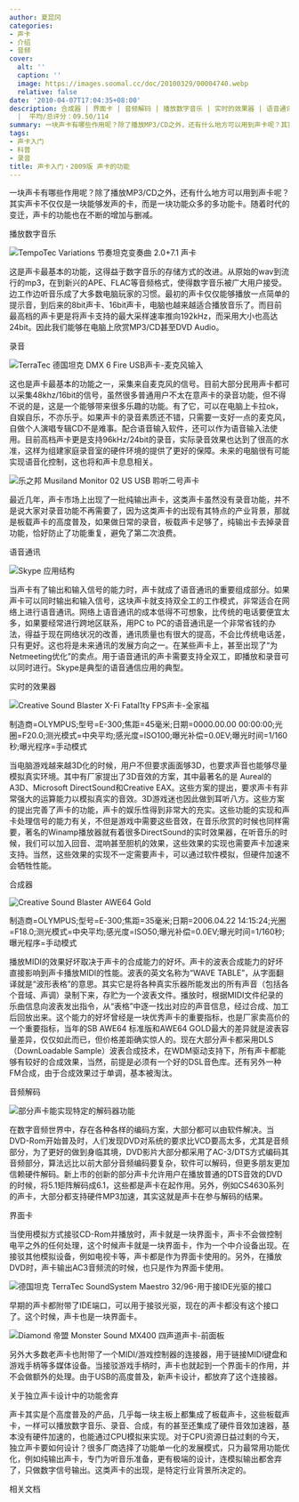 ```yaml
---
author: 夏昆冈
categories:
- 声卡
- 介绍
- 音频
cover:
  alt: ''
  caption: ''
  image: https://images.soomal.cc/doc/20100329/00004740.webp
  relative: false
date: '2010-04-07T17:04:35+08:00'
description: 合成器 | 界面卡 | 音频解码 | 播放数字音乐 | 实时的效果器 | 语音通讯 | 源自：www.soomal.com | 版权：原创
  |  平均/总评分：09.50/114
summary: 一块声卡有哪些作用呢？除了播放MP3/CD之外，还有什么地方可以用到声卡呢？其实声卡不仅仅是一块能够发声的卡，而是一块功能众多的多功能卡。随着时代的变迁，声卡的功能也在不断的增加与删减。这些功能包括：播放数字音乐、录音、语音通讯、实时效果器、合成器、音频解码……
tags:
- 声卡入门
- 科普
- 录音
title: 声卡入门・2009版 声卡的功能
---
```


一块声卡有哪些作用呢？除了播放MP3/CD之外，还有什么地方可以用到声卡呢？其实声卡不仅仅是一块能够发声的卡，而是一块功能众多的多功能卡。随着时代的变迁，声卡的功能也在不断的增加与删减。



播放数字音乐



![TempoTec Variations 节奏坦克变奏曲 2.0+7.1 声卡](https://images.soomal.cc/doc/20100329/00004738.webp)



这是声卡最基本的功能，这得益于数字音乐的存储方式的改进。从原始的wav到流行的mp3，在到新兴的APE、FLAC等音频格式，使得数字音乐被广大用户接受。边工作边听音乐成了大多数电脑玩家的习惯。最初的声卡仅仅能够播放一点简单的提示音，到后来的8bit声卡、16bit声卡，电脑也越来越适合播放音乐了。而目前最高档的声卡更是将声卡支持的最大采样速率推向192kHz，而采用大小也高达24bit。因此我们能够在电脑上欣赏MP3/CD甚至DVD 
Audio。



录音



![TerraTec 德国坦克 DMX 6 Fire USB声卡-麦克风输入](https://images.soomal.cc/doc/20090518/00001858.webp)



这也是声卡最基本的功能之一，采集来自麦克风的信号。目前大部分民用声卡都可以采集48khz/16bit的信号，虽然很多普通用户不太在意声卡的录音功能，但不得不说的是，这是一个能够带来很多乐趣的功能。有了它，可以在电脑上卡拉ok，自娱自乐，不亦乐乎。如果声卡的录音素质还不错，只需要一支好一点的麦克风，自做个人演唱专辑CD不是难事。配合语音输入软件，还可以作为语音输入法使用。目前高档声卡更是支持96kHz/24bit的录音，实际录音效果也达到了很高的水准，这样为组建家庭录音室的硬件环境的提供了更好的保障。未来的电脑很有可能实现语音化控制，这也将和声卡息息相关。



![乐之邦 Musiland Monitor 02 US USB 聆听二号声卡](https://images.soomal.cc/doc/20090618/00002141.webp)



最近几年，声卡市场上出现了一批纯输出声卡，这类声卡虽然没有录音功能，并不是说大家对录音功能不再需要了，因为这类声卡的出现有其特点的产业背景，那就是板载声卡的高度普及，如果做日常的录音，板载声卡足够了，纯输出卡去掉录音功能，恰好防止了功能重复，避免了第二次浪费。



语音通讯



![Skype 应用结构](https://images.soomal.cc/doc/20100304/00004281.webp)



当声卡有了输出和输入信号的能力时，声卡就成了语音通讯的重要组成部分。如果声卡可以同时输出和输入信号，这块声卡就支持双全工的工作模式，非常适合在网络上进行语音通讯。网络上语音通讯的成本低得不可想象，比传统的电话要便宜太多，如果要经常进行跨地区联系，用PC 
to 
PC的语音通讯是一个非常省钱的办法，得益于现在网络状况的改善，通讯质量也有很大的提高，不会比传统电话差，只有更好。这也将是未来通讯的发展方向之一。在某些声卡上，甚至出现了“为Netmeeting优化”的卖点。用于语音通讯的声卡需要支持全双工，即播放和录音可以同时进行。Skype是典型的语音通信应用的典型。



实时的效果器



![Creative Sound Blaster X-Fi Fatal1ty FPS声卡-全家福](https://images.soomal.cc/doc/20090417/00000876.webp)

制造商=OLYMPUS;型号=E-300;焦距=45毫米;日期=0000.00.00 00:00:00;光圈=F20.0;测光模式=中央平均;感光度=ISO100;曝光补偿=0.0EV;曝光时间=1/160秒;曝光程序=手动模式



当电脑游戏越来越3D化的时候，用户不但要求画面够3D，也要求声音也能够尽量模拟真实环境。其中有厂家提出了3D音效的方案，其中最著名的是 
Aureal的A3D、Microsoft DirectSound和Creative 
EAX。这些方案的提出，要求声卡有非常强大的运算能力以模拟真实的音效。3D游戏迷也因此做到耳听八方。这些方案的提出完善了声卡的功能，声卡的娱乐性得到非常大的充实。这些功能的实现和声卡处理信号的能力有关，不但是游戏中需要这些音效，在音乐欣赏的时候也同样需要，著名的Winamp播放器就有着很多DirectSound的实时效果器，在听音乐的时候，我们可以加入回音、混响甚至胆机的效果，这些效果的实现也需要声卡加速来支持。当然，这些效果的实现不一定需要声卡，可以通过软件模拟，但硬件加速不会牺牲性能。



合成器



![Creative Sound Blaster AWE64 Gold](https://images.soomal.cc/doc/20090418/00001426.webp)

制造商=OLYMPUS;型号=E-300;焦距=35毫米;日期=2006.04.22 14:15:24;光圈=F18.0;测光模式=中央平均;感光度=ISO50;曝光补偿=0.0EV;曝光时间=1/160秒;曝光程序=手动模式



播放MIDI的效果好坏取决于声卡的合成能力的好坏。声卡的波表合成能力的好坏直接影响到声卡播放MIDI的性能。波表的英文名称为“WAVE 
TABLE”，从字面翻译就是“波形表格”的意思。其实它是将各种真实乐器所能发出的所有声音（包括各个音域、声调）录制下来，存贮为一个波表文件。播放时，根据MIDI文件纪录的乐曲信息向波表发出指令，从“表格”中逐一找出对应的声音信息，经过合成、加工后回放出来。这个能力的好坏曾经是一块优秀声卡的重要指标，也是厂家卖高价的一个重要指标，当年的SB 
AWE64 标准版和AWE64 GOLD最大的差异就是波表容量差异，仅仅如此而已，但价格差距确实惊人的。现在大部分声卡都采用DLS（DownLoadable 
Sample）波表合成技术，在WDM驱动支持下，所有声卡都能够有较好的合成效果，当然，前提是必须有一个好的DSL音色库。还有另外一种FM合成，由于合成效果过于单调，基本被淘汰。



音频解码



![部分声卡能实现特定的解码器功能](https://images.soomal.cc/doc/20100304/00004282.webp)



在数字音频世界中，存在各种各样的编码方案，大部分都可以由软件解决。当DVD-Rom开始普及时，人们发现DVD对系统的要求比VCD要高太多，尤其是音频部分，为了更好的做到身临其境，DVD影片大部分都采用了AC-3/DTS方式编码其音频部分，算法远比以前大部分音频编码要复杂，软件可以解码，但更多朋友更加信赖硬件解码。新上市的创新的部分声卡允许用户在播放普通的DTS音效的DVD的时候，将5.1矩阵解码成6.1，这些都是声卡在起作用。另外，例如CS4630系列的声卡，大部分都支持硬件MP3加速，其实这就是声卡在参与解码的结果。



界面卡



当使用模拟方式接驳CD-Rom并播放时，声卡就是一块界面卡，声卡不会做控制电平之外的任何处理，这个时候声卡就是一块界面卡，作为一个中介设备出现。在接驳其他模拟设备，例如电视卡等，声卡都是作为界面卡使用的。另外，在播放DVD时，声卡输出AC3音频流的时候，也只是作为界面卡使用。



![德国坦克 TerraTec SoundSystem Maestro 32/96-用于接IDE光驱的接口](https://images.soomal.cc/doc/20090530/00001982.webp)



早期的声卡都附带了IDE端口，可以用于接驳光驱，现在的声卡都没有这个接口了。这个时候，声卡也是一块界面卡。



![Diamond 帝盟 Monster Sound MX400 四声道声卡-前面板](https://images.soomal.cc/doc/20090722/00002397.webp)



另外大多数老声卡也附带了一个MIDI/游戏控制器的连接器，用于链接MIDI键盘和游戏手柄等多媒体设备。当接驳游戏手柄时，声卡也就起到一个界面卡的作用，并不会做额外的处理。由于USB的高度普及，新声卡设计，都放弃了这个连接器。



关于独立声卡设计中的功能舍弃



声卡其实是个高度普及的产品，几乎每一块主板上都集成了板载声卡，这些板载声卡，一样可以播放数字音乐、录音、合成，有的甚至还集成了硬件音效加速器，基本没有硬件加速的，也能通过CPU模拟来实现。对于CPU资源日益过剩的今天，独立声卡要如何设计？很多厂商选择了功能单一化的发展模式，只为最常用功能优化，例如纯输出声卡，专门为听音乐准备，更有极端的设计，连模拟输出都舍弃了，只做数字信号输出。这类声卡的出现，是特定行业背景所决定的。



相关文档